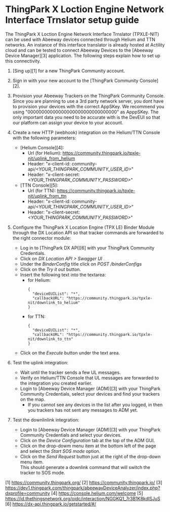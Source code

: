 # ThingPark X Loction Engine Network Interface Trnslator setup guide

The ThingPark X Loction Engine Network Interface Trnslator (TPXLE-NIT) can be used with Abeeway devices connected through Helium and TTN networks.
An instance of this interface translator is already hosted at Actility cloud and can be tested to connect Abeeway Devices to the [Abeeway Device Manager][3] application.
The following steps explain how to set up this connectivity.

1. [Sing up][1] for a new ThingPark Community account.

2. Sign in with your new account to the [ThingPark Community Console][2].

3. Provision your Abeeway Trackers on the ThingPark Community Console.   
Since you are planning to use a 3rd party network server, you dont have to provision your devices with the correct AppSKey. We recommend you using "00000000000000000000000000000000" as ApppSKey. The only important data you need to be accurate with is the DevEUI so that our platform can assign your device to your account.

4. Create a new HTTP (webhook) integration on the Helium/TTN Console with the following parameters:
   - [Helium Console][4]: 
     - Url (for Helium): https://community.thingpark.io/tpxle-nit/uplink_from_helium
     - Header: "x-client-id: community-api/*<YOUR_THINGPARK_COMMUNITY_USER_ID>*"
     - Header: "x-client-secret: *<YOUR_THINGPARK_COMMUNITY_PASSWORD>*"
   - [TTN Console][5]: 
     - Url (for TTN): https://community.thingpark.io/tpxle-nit/uplink_from_ttn
     - Header: "x-client-id: community-api/*<YOUR_THINGPARK_COMMUNITY_USER_ID>*"
     - Header: "x-client-secret: *<YOUR_THINGPARK_COMMUNITY_PASSWORD>*"
 
5. Configure the ThingPark X Location Engine (TPX LE) Binder Module through the DX Location API so that tracker commands are forwarded to the right connector module:
   - Log in to [ThingPark DX API][6] with your ThingPark Community Credentials.
   - Click on *DX Location API > Swagger UI*
   - Under the *BinderConfig* title click on *POST /binderConfigs*
   - Click on the *Try it out* button.
   - Insert the following text into the textarea:
     - for Helium:
       ```
       {
         "deviceEUIList": "*",
         "callbackURL": "https://community.thingpark.io/tpxle-nit/downlink_to_helium"
       }
       ```
     - for TTN:
       ```
       {
         "deviceEUIList": "*",
         "callbackURL": "https://community.thingpark.io/tpxle-nit/downlink_to_ttn"
       }
       ```
   - Click on the *Execute* button under the text area.  

6. Test the uplink integration:
   - Wait until the tracker sends a few UL messages.
   - Verify on Helium/TTN Console that UL messages are forwarded to the integration you created earlier.
   - Login to [Abeeway Device Manager (ADM)][3] with your ThingPark Community Credentials, select your devices and find your trackers on the map.
     - If you cannot see any devices in the list after you logged, in then you trackers has not sent any messages to ADM yet.

7. Test the downlinlink integration:
   - Login to [Abeeway Device Manager (ADM)][3] with your ThingPark Community Credentials and select your devices.
   - Click on the *Device Configuration* tab at the top of the ADM GUI.
   - Click on the drop-dowm menu item at the bottom left of the page and select the *Start SOS mode* option.
   - Click on the *Send Request* button just at the right of the drop-down menu item.  
     This should generate a downlink command that will switch the tracker to SOS mode. 

[1] https://community.thingpark.org/
[2] https://community.thingpark.io/
[3] https://dev1.thingpark.com/thingpark/abeewayDeviceAnalyzer/index.php?dxprofile=community
[4] https://console.helium.com/welcome
[5] https://id.thethingsnetwork.org/oidc/interaction/NGGKQ1_7r3B1K8kdISJuS
[6] https://dx-api.thingpark.io/getstarted/#/

